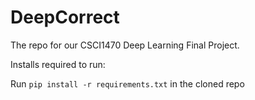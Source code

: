 # DeepCorrect
The repo for our CSCI1470 Deep Learning Final Project. 

Installs required to run:

Run ```pip install -r requirements.txt``` in the cloned repo
